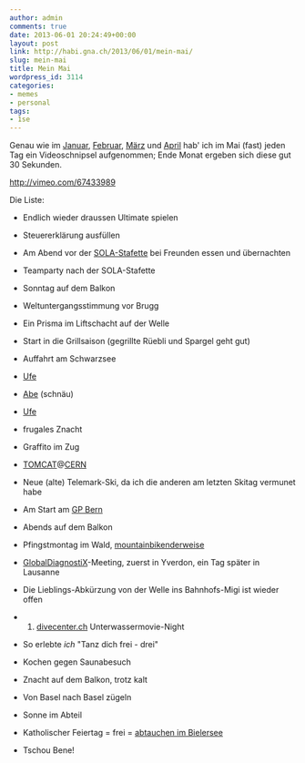 ```yaml
---
author: admin
comments: true
date: 2013-06-01 20:24:49+00:00
layout: post
link: http://habi.gna.ch/2013/06/01/mein-mai/
slug: mein-mai
title: Mein Mai
wordpress_id: 3114
categories:
- memes
- personal
tags:
- 1se
---
```


Genau wie im [Januar](http://habi.gna.ch/2013/02/01/mein-januar/), [Februar](http://habi.gna.ch/2013/03/04/mein-februar/), [März](http://habi.gna.ch/2013/04/01/mein-marz/) und [April](http://habi.gna.ch/2013/05/01/mein-april/) hab' ich im Mai (fast) jeden Tag ein Videoschnipsel aufgenommen; Ende Monat ergeben sich diese gut 30 Sekunden.

http://vimeo.com/67433989

Die Liste:




  
  * Endlich wieder draussen Ultimate spielen


  
  * Steuererklärung ausfüllen


  
  * Am Abend vor der [SOLA-Stafette](http://portal.sola.asvz.ethz.ch/Seiten/default.aspx) bei Freunden essen und übernachten


  
  * Teamparty nach der SOLA-Stafette


  
  * Sonntag auf dem Balkon


  
  * Weltuntergangsstimmung vor Brugg


  
  * Ein Prisma im Liftschacht auf der Welle


  
  * Start in die Grillsaison (gegrillte Rüebli und Spargel geht gut)


  
  * Auffahrt am Schwarzsee


  
  * [Ufe](http://runkeeper.com/user/davidhaberthuer/activity/178778373)


  
  * [Abe](http://runkeeper.com/user/davidhaberthuer/activity/179656895) (schnäu)


  
  * [Ufe](http://runkeeper.com/user/davidhaberthuer/activity/179657565)


  
  * frugales Znacht


  
  * Graffito im Zug


  
  * [TOMCAT](http://www.psi.ch/lsb-tomography/)@[CERN](http://home.web.cern.ch)


  
  * Neue (alte) Telemark-Ski, da ich die anderen am letzten Skitag vermunet habe


  
  * Am Start am [GP Bern](http://bern.mikatiming.de/2013/?content=detail&fpid=search&pid=search&idp=0000010D2FDD1600001E57A5&lang=EN&event=GP)


  
  * Abends auf dem Balkon


  
  * Pfingstmontag im Wald, [mountainbikenderweise](http://runkeeper.com/user/davidhaberthuer/activity/183212627?&tripIdBase36=312vrn)


  
  * [GlobalDiagnostiX](http://globaldiagnostix.org)-Meeting, zuerst in Yverdon, ein Tag später in Lausanne


  
  * Die Lieblings-Abkürzung von der Welle ins Bahnhofs-Migi ist wieder offen


  
  * 1. [divecenter.ch](http://dck.ch) Unterwassermovie-Night


  
  * So erlebte *ich* "Tanz dich frei - drei"


  
  * Kochen gegen Saunabesuch


  
  * Znacht auf dem Balkon, trotz kalt


  
  * Von Basel nach Basel zügeln


  
  * Sonne im Abteil


  
  * Katholischer Feiertag = frei = [abtauchen im Bielersee](http://divelog.davidhaberthür.ch/2013.05.30.nidau.strandbad.pdf)


  
  * Tschou Bene!


